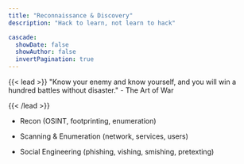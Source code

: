 ```yaml
---
title: "Reconnaissance & Discovery"
description: "Hack to learn, not learn to hack"

cascade:
  showDate: false
  showAuthor: false
  invertPagination: true
---
```


{{< lead >}}
"Know your enemy and know yourself, and you will win a hundred battles without disaster." - The Art of War

{{< /lead >}}

- Recon (OSINT, footprinting, enumeration)

- Scanning & Enumeration (network, services, users)

- Social Engineering (phishing, vishing, smishing, pretexting)